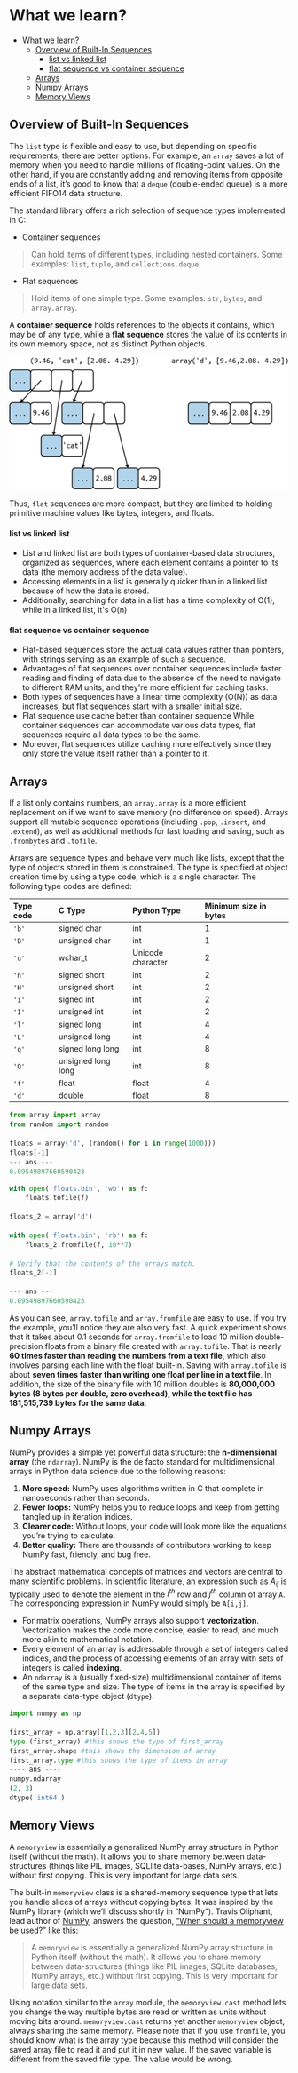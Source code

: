 # What we learn?
- [What we learn?](#what-we-learn)
  - [Overview of Built-In Sequences](#overview-of-built-in-sequences)
      - [list vs linked list](#list-vs-linked-list)
      - [flat sequence vs container sequence](#flat-sequence-vs-container-sequence)
  - [Arrays](#arrays)
  - [Numpy Arrays](#numpy-arrays)
  - [Memory Views](#memory-views)
## Overview of Built-In Sequences

The `list` type is flexible and easy to use, but depending on specific requirements, there are better options. For example, an `array` saves a lot of memory when you need to handle millions of floating-point values. On the other hand, if you are constantly adding and removing items from opposite ends of a list, it’s good to know that a `deque` (double-ended queue) is a more efficient FIFO14 data structure.

The standard library offers a rich selection of sequence types implemented in C:

- Container sequences
> Can hold items of different types, including nested containers. Some examples: `list`, `tuple`, and `collections.deque`.

- Flat sequences
> Hold items of one simple type. Some examples: `str`, `bytes`, and `array.array`.

A **container sequence** holds references to the objects it contains, which may be of any type, while a **flat sequence** stores the value of its contents in its own memory space, not as distinct Python objects.

![Flat vs Container Sequence](../images/array_list.png)

Thus, `flat` sequences are more compact, but they are limited to holding primitive machine values like bytes, integers, and floats.

#### list vs linked list 
  - List and linked list are both types of container-based data structures, organized as sequences, where each element contains a pointer to its data (the memory address of the data value).
  - Accessing elements in a list is generally quicker than in a linked list because of how the data is stored. 
  - Additionally, searching for data in a list has a time complexity of O(1), while in a linked list, it's O(n)



#### flat sequence vs container sequence 
- Flat-based sequences store the actual data values rather than pointers, with strings serving as an example of such a sequence. 
- Advantages of flat sequences over container sequences include faster reading and finding of data due to the absence of the need to navigate to different RAM units, and they're more efficient for caching tasks. 
- Both types of sequences have a linear time complexity (O(N)) as data increases, but flat sequences start with a smaller initial size. 
- Flat sequence use cache better than container sequence While container sequences can accommodate various data types, flat sequences require all data types to be the same.
- Moreover, flat sequences utilize caching more effectively since they only store the value itself rather than a pointer to it.


<a class="anchor" id="arrays"></a>

## Arrays

If a list only contains numbers, an `array.array` is a more efficient replacement on if we want to save memory (no difference on speed). Arrays support all mutable sequence operations (including `.pop`, `.insert`, and `.extend`), as well as additional methods for fast loading and saving, such as `.frombytes` and `.tofile`.

Arrays are sequence types and behave very much like lists, except that the type of objects stored in them is constrained. The type is specified at object creation time by using a type code, which is a single character. The following type codes are defined:

| Type code| C Type| Python Type| Minimum size in bytes|
|:-- |:-- |:-- |:-- |
| `'b'` | signed char | int | 1 |
| `'B'`| unsigned char| int| 1 |
| `'u'` | wchar_t | Unicode character | 2 |
| `'h'` | signed short | int | 2 |
| `'H'` | unsigned short | int | 2 |
| `'i'` | signed int | int | 2 |
| `'I'` | unsigned int | int | 2 |
| `'l'` | signed long | int | 4 |
| `'L'` | unsigned long | int | 4 |
| `'q'` | signed long long | int | 8 |
| `'Q'` | unsigned long long | int | 8 |
| `'f'` | float | float | 4 |
| `'d'` | double | float | 8 |


```python
from array import array
from random import random

floats = array('d', (random() for i in range(1000)))
floats[-1]
--- ans ---
0.09549897660590423
```
```python
with open('floats.bin', 'wb') as f:
    floats.tofile(f)

floats_2 = array('d')

with open('floats.bin', 'rb') as f:
    floats_2.fromfile(f, 10**7)

# Verify that the contents of the arrays match.
floats_2[-1]

--- ans ---
0.09549897660590423
```

As you can see, `array.tofile` and `array.fromfile` are easy to use. If you try the example, you’ll notice they are also very fast. A quick experiment shows that it takes about 0.1 seconds for `array.fromfile` to load 10 million double-precision floats from a binary file created with `array.tofile`. That is nearly **60 times faster than reading the numbers from a text file**, which also involves parsing each line with the float built-in. Saving with `array.tofile` is about **seven times faster than writing one float per line in a text file**. In addition, the size of the binary file with 10 million doubles is **80,000,000 bytes (8 bytes per double, zero overhead), while the text file has 181,515,739 bytes for the same data**.




## Numpy Arrays
NumPy provides a simple yet powerful data structure: the **n-dimensional array** (the `ndarray`). NumPy is the de facto standard for multidimensional arrays in Python data science due to the following reasons: 
1. **More speed:** NumPy uses algorithms written in C that complete in nanoseconds rather than seconds.
2. **Fewer loops:** NumPy helps you to reduce loops and keep from getting tangled up in iteration indices.
3. **Clearer code:** Without loops, your code will look more like the equations you’re trying to calculate.
4. **Better quality:** There are thousands of contributors working to keep NumPy fast, friendly, and bug free.

The abstract mathematical concepts of matrices and vectors are central to many scientific problems. In scientific literature, an expression such as $A_{ij}$ is typically used to denote the element in the $i^{th}$ row and $j^{th}$ column of array `A`. The corresponding expression in NumPy would simply be `A[i,j]`. 
- For matrix operations, NumPy arrays also support **vectorization**. Vectorization makes the code more concise, easier to read, and much more akin to mathematical notation.
- Every element of an array is addressable through a set of integers called indices, and the process of accessing elements of an array with sets of integers is called **indexing**.
- An `ndarray` is a (usually fixed-size) multidimensional container of items of the same type and size. The type of items in the array is specified by a separate data-type object (`dtype`).

```python
import numpy as np 

first_array = np.array([1,2,3][2,4,5])
type (first_array) #this shows the type of first_array
first_array.shape #this shows the dimension of array
first_array.type #this shows the type of items in array
---- ans ----
numpy.ndarray
(2, 3)
dtype('int64')
```


## Memory Views
A `memoryview` is essentially a generalized NumPy array structure in Python itself (without the math). It allows you to share memory between data-structures (things like PIL images, SQLlite data-bases, NumPy arrays, etc.) without first copying. This is very important for large data sets.

The built-in `memoryview` class is a shared-memory sequence type that lets you handle slices of arrays without copying bytes. It was inspired by the NumPy library (which we’ll discuss shortly in “NumPy”). Travis Oliphant, lead author of [NumPy](https://learning.oreilly.com/library/view/fluent-python-2nd/9781492056348/ch02.html#numpy_sec), answers the question, [“When should a memoryview be used?”](https://fpy.li/2-17) like this:

> A `memoryview` is essentially a generalized NumPy array structure in Python itself (without the math). It allows you to share memory between data-structures (things like PIL images, SQLite databases, NumPy arrays, etc.) without first copying. This is very important for large data sets.

Using notation similar to the `array` module, the `memoryview.cast` method lets you change the way multiple bytes are read or written as units without moving bits around. `memoryview.cast` returns yet another `memoryview` object, always sharing the same memory.
Please note that if you use ‍‍‍‍‍‍‍`fromfile`, you should know what is the array type because this method will consider the saved array file to read it and put it in new value. If the saved variable is different from the saved file type. The value would be wrong. 